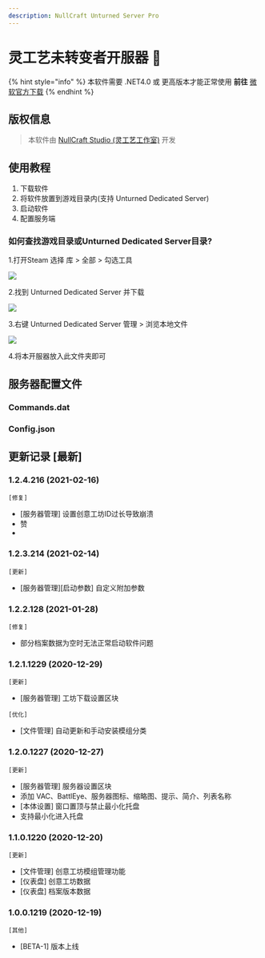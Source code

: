 ```yaml
---
description: NullCraft Unturned Server Pro
---
```

# 灵工艺未转变者开服器 🔧

{% hint style="info" %}
本软件需要 .NET4.0 或 更高版本才能正常使用 **前往** [微软官方下载](https://www.microsoft.com/zh-CN/download/details.aspx?id=17718)
{% endhint %}

## 版权信息

> 本软件由 [NullCraft Studio (灵工艺工作室)](https://nullcraft.org) 开发

## 使用教程

1. 下载软件
2. 将软件放置到游戏目录内(支持 Unturned Dedicated Server)
3. 启动软件
4. 配置服务端

### 如何查找游戏目录或Unturned Dedicated Server目录?

1.打开Steam 选择 库 > 全部 > 勾选工具

![](../.gitbook/assets/Unturned_Steam\_1.png)

2.找到 Unturned Dedicated Server 并下载

![](../.gitbook/assets/Unturned_Steam\_2.png)

3.右键 Unturned Dedicated Server 管理 > 浏览本地文件

![](../.gitbook/assets/Unturned_Steam\_3.png)

4.将本开服器放入此文件夹即可

## 服务器配置文件

### Commands.dat

### Config.json

## 更新记录 \[最新]

### **1.2.4.216 (2021-02-16)**

`[修复]`

* \[服务器管理] 设置创意工坊ID过长导致崩溃
* 赞
*

### **1.2.3.214 (2021-02-14)**

`[更新]`

* \[服务器管理]\[启动参数] 自定义附加参数

### **1.2.2.128 (2021-01-28)**

`[修复]`

* 部分档案数据为空时无法正常启动软件问题

### **1.2.1.1229 (2020-12-29)**

`[更新]`

* \[服务器管理] 工坊下载设置区块

`[优化]`

* \[文件管理] 自动更新和手动安装模组分类

### **1.2.0.1227 (2020-12-27)**

`[更新]`

* \[服务器管理] 服务器设置区块
* 添加 VAC、BattlEye、服务器图标、缩略图、提示、简介、列表名称
* \[本体设置] 窗口置顶与禁止最小化托盘
* 支持最小化进入托盘

### **1.1.0.1220 (2020-12-20)**

`[更新]`

* \[文件管理] 创意工坊模组管理功能
* \[仪表盘] 创意工坊数据
* \[仪表盘] 档案版本数据

### **1.0.0.1219 (2020-12-19)**

`[其他]`

* \[BETA-1] 版本上线
